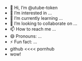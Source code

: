 - 👋 Hi, I’m @utube-token
- 👀 I’m interested in ...
- 🌱 I’m currently learning ...
- 💞️ I’m looking to collaborate on ...
- 📫 How to reach me ...
- 😄 Pronouns: ...
- ⚡ Fun fact: ...
- github <<<< pornhub
- wow!

<!---
utube-token/utube-token is a ✨ special ✨ repository because its `README.md` (this file) appears on your GitHub profile.
You can click the Preview link to take a look at your changes.
--->

